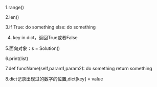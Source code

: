 1.range()

2.len()

3.if True:
    do something
  else:
    do something

4. key in dict，返回True或者False

5.面向对象：s = Solution()

6.print(list)

7.def funcName(self,param1,param2):
    do something
    return something

8.dict记录出现过的数字的位置,dict[key] = value